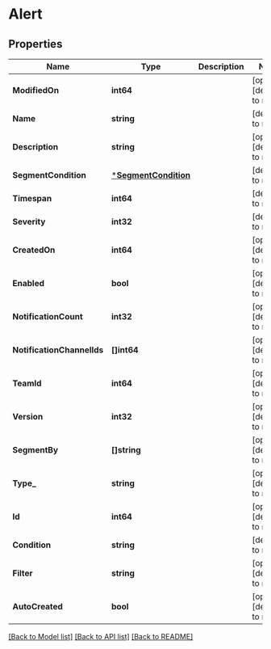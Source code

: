 # Alert

## Properties
Name | Type | Description | Notes
------------ | ------------- | ------------- | -------------
**ModifiedOn** | **int64** |  | [optional] [default to null]
**Name** | **string** |  | [default to null]
**Description** | **string** |  | [optional] [default to null]
**SegmentCondition** | [***SegmentCondition**](SegmentCondition.md) |  | [default to null]
**Timespan** | **int64** |  | [default to null]
**Severity** | **int32** |  | [default to null]
**CreatedOn** | **int64** |  | [optional] [default to null]
**Enabled** | **bool** |  | [optional] [default to null]
**NotificationCount** | **int32** |  | [optional] [default to null]
**NotificationChannelIds** | **[]int64** |  | [optional] [default to null]
**TeamId** | **int64** |  | [optional] [default to null]
**Version** | **int32** |  | [optional] [default to null]
**SegmentBy** | **[]string** |  | [optional] [default to null]
**Type_** | **string** |  | [optional] [default to null]
**Id** | **int64** |  | [optional] [default to null]
**Condition** | **string** |  | [default to null]
**Filter** | **string** |  | [optional] [default to null]
**AutoCreated** | **bool** |  | [optional] [default to null]

[[Back to Model list]](../README.md#documentation-for-models) [[Back to API list]](../README.md#documentation-for-api-endpoints) [[Back to README]](../README.md)


